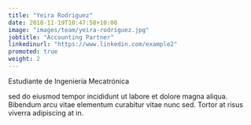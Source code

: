 ```yaml
---
title: "Yeira Rodriguez"
date: 2018-11-19T10:47:58+10:00
image: "images/team/yeira-rodriguez.jpg"
jobtitle: "Accounting Partner"
linkedinurl: "https://www.linkedin.com/example2"
promoted: true
weight: 2
---
```


Estudiante de Ingeniería Mecatrónica 
<!--more-->

sed do eiusmod tempor incididunt ut labore et dolore magna aliqua. Bibendum arcu vitae elementum curabitur vitae nunc sed. Tortor at risus viverra adipiscing at in.
